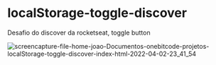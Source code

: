 # localStorage-toggle-discover

Desafio do discover da rocketseat, toggle button

![screencapture-file-home-joao-Documentos-onebitcode-projetos-localStorage-toggle-discover-index-html-2022-04-02-23_41_54](https://user-images.githubusercontent.com/75868950/161408872-161a73eb-9bad-4e56-889f-d00a5539afd9.jpg)
